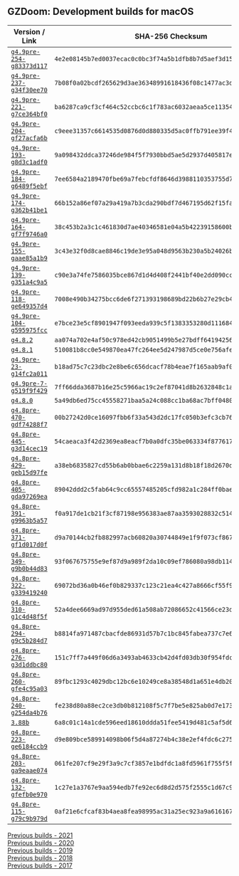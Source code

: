 ## GZDoom: Development builds for macOS

|Version / Link|SHA-256 Checksum|
|---|---|
|[`g4.9pre-254-g83373d117`](https://github.com/alexey-lysiuk/gzdoom-macos-devbuilds/releases/download/g4.9pre-254-g83373d117/gzdoom-g4.9pre-254-g83373d117.zip)|`4e2e08145b7ed0037ecac0c0bc3f74a5b1dfb8b7d5aef3d15404c96ee1d05cc9`|
|[`g4.9pre-237-g34f30ee70`](https://github.com/alexey-lysiuk/gzdoom-macos-devbuilds/releases/download/g4.9pre-237-g34f30ee70/gzdoom-g4.9pre-237-g34f30ee70.zip)|`7b08f0a02bcdf265629d3ae36348991618436f08c1477ac3d5b3bcb2ad55d79e`|
|[`g4.9pre-221-g7ce364bf0`](https://github.com/alexey-lysiuk/gzdoom-macos-devbuilds/releases/download/g4.9pre-221-g7ce364bf0/gzdoom-g4.9pre-221-g7ce364bf0.zip)|`ba6287ca9cf3cf464c52ccbc6c1f783ac6032aeaa5ce1135432b5cc8db0eaa57`|
|[`g4.9pre-204-gf27acfa6b`](https://github.com/alexey-lysiuk/gzdoom-macos-devbuilds/releases/download/g4.9pre-204-gf27acfa6b/gzdoom-g4.9pre-204-gf27acfa6b.zip)|`c9eee31357c6614535d0876d0d880335d5ac0ffb791ee39f4603b53d5486d14b`|
|[`g4.9pre-193-g8d3c1adf0`](https://github.com/alexey-lysiuk/gzdoom-macos-devbuilds/releases/download/g4.9pre-193-g8d3c1adf0/gzdoom-g4.9pre-193-g8d3c1adf0.zip)|`9a098432ddca37246de984f5f7930bbd5ae5d2937d405817ec8afa07c466cf9b`|
|[`g4.9pre-184-g6489f5ebf`](https://github.com/alexey-lysiuk/gzdoom-macos-devbuilds/releases/download/g4.9pre-184-g6489f5ebf/gzdoom-g4.9pre-184-g6489f5ebf.zip)|`7ee6584a2189470fbe69a7febcfdf8646d3988110353755d7fbedce227be5838`|
|[`g4.9pre-174-g362b41be1`](https://github.com/alexey-lysiuk/gzdoom-macos-devbuilds/releases/download/g4.9pre-174-g362b41be1/gzdoom-g4.9pre-174-g362b41be1.zip)|`66b152a86ef07a29a419a7b3cda290bdf7d467195d62f15fa09fe43f59a191cb`|
|[`g4.9pre-164-gf7f9746a0`](https://github.com/alexey-lysiuk/gzdoom-macos-devbuilds/releases/download/g4.9pre-164-gf7f9746a0/gzdoom-g4.9pre-164-gf7f9746a0.zip)|`38c453b2a3c1c461830d7ae40346581e04a5b42239158600b274ba34aa295ef5`|
|[`g4.9pre-155-gaae85a1b9`](https://github.com/alexey-lysiuk/gzdoom-macos-devbuilds/releases/download/g4.9pre-155-gaae85a1b9/gzdoom-g4.9pre-155-gaae85a1b9.zip)|`3c43e32f0d8cae8846c19de3e95a048d9563b230a5b24026b318bd85c9a73865`|
|[`g4.9pre-139-g351a4c9a5`](https://github.com/alexey-lysiuk/gzdoom-macos-devbuilds/releases/download/g4.9pre-139-g351a4c9a5/gzdoom-g4.9pre-139-g351a4c9a5.zip)|`c90e3a74fe7586035bce867d1d4d408f2441bf40e2dd090cc985eb9e6d312c78`|
|[`g4.9pre-118-ge649357d4`](https://github.com/alexey-lysiuk/gzdoom-macos-devbuilds/releases/download/g4.9pre-118-ge649357d4/gzdoom-g4.9pre-118-ge649357d4.zip)|`7008e490b34275bcc6de6f271393198689bd22b6b27e29cb4a465aecf850806d`|
|[`g4.9pre-104-g595975fcc`](https://github.com/alexey-lysiuk/gzdoom-macos-devbuilds/releases/download/g4.9pre-104-g595975fcc/gzdoom-g4.9pre-104-g595975fcc.zip)|`e7bce23e5cf8901947f093eeda939c5f1383353280d111684a4cf95b17da8c8a`|
|[`g4.8.2`](https://github.com/alexey-lysiuk/gzdoom-macos-devbuilds/releases/download/g4.8.2/gzdoom-g4.8.2.zip)|`aa074a702e4af50c978ed42cb9051499b5e27bdff64194256c71610b603f966e`|
|[`g4.8.1`](https://github.com/alexey-lysiuk/gzdoom-macos-devbuilds/releases/download/g4.8.1/gzdoom-g4.8.1.zip)|`510081b8cc0e549870ea47fc264ee5d247987d5ce0e756afe5f949a214c5581c`|
|[`g4.9pre-23-g14fc2a011`](https://github.com/alexey-lysiuk/gzdoom-macos-devbuilds/releases/download/g4.9pre-23-g14fc2a011/gzdoom-g4.9pre-23-g14fc2a011.zip)|`b18ad75c7c23dbc2e8be6c656dcacf78b4eae7f165aab9af088f4d3e9fc8d55e`|
|[`g4.9pre-7-g519f9f429`](https://github.com/alexey-lysiuk/gzdoom-macos-devbuilds/releases/download/g4.9pre-7-g519f9f429/gzdoom-g4.9pre-7-g519f9f429.zip)|`7ff66dda3687b16e25c5966ac19c2ef87041d8b2632848c1a69ce092088b93f1`|
|[`g4.8.0`](https://github.com/alexey-lysiuk/gzdoom-macos-devbuilds/releases/download/g4.8.0/gzdoom-g4.8.0.zip)|`5a49db6ed75cc45558271baa5a24c088cc1ba68ac7bff0480a383faa99049fd2`|
|[`g4.8pre-470-gdf74288f7`](https://github.com/alexey-lysiuk/gzdoom-macos-devbuilds/releases/download/g4.8pre-470-gdf74288f7/gzdoom-g4.8pre-470-gdf74288f7.zip)|`00b27242d0ce16097fbb6f33a543d2dc17fc050b3efc3cb76ae5537b99fd4a55`|
|[`g4.8pre-445-g3d14cec19`](https://github.com/alexey-lysiuk/gzdoom-macos-devbuilds/releases/download/g4.8pre-445-g3d14cec19/gzdoom-g4.8pre-445-g3d14cec19.zip)|`54caeaca3f42d2369ea8eacf7b0a0dfc35be063334f8776179c78e48d9dc8f87`|
|[`g4.8pre-429-geb15d97fe`](https://github.com/alexey-lysiuk/gzdoom-macos-devbuilds/releases/download/g4.8pre-429-geb15d97fe/gzdoom-g4.8pre-429-geb15d97fe.zip)|`a38eb6835827cd55b6ab0bbae6c2259a131d8b18f18d2670d79c7a45d21ed538`|
|[`g4.8pre-405-gda97269ea`](https://github.com/alexey-lysiuk/gzdoom-macos-devbuilds/releases/download/g4.8pre-405-gda97269ea/gzdoom-g4.8pre-405-gda97269ea.zip)|`89042ddd2c5fab64c9cc65557485205cfd982a1c284ff0bae0e0b9e20b9663e7`|
|[`g4.8pre-391-g9963b5a57`](https://github.com/alexey-lysiuk/gzdoom-macos-devbuilds/releases/download/g4.8pre-391-g9963b5a57/gzdoom-g4.8pre-391-g9963b5a57.zip)|`f0a917de1cb21f3cf87198e956383ae87aa3593028832c51488735dd7e4ba092`|
|[`g4.8pre-371-gf1d017d0f`](https://github.com/alexey-lysiuk/gzdoom-macos-devbuilds/releases/download/g4.8pre-371-gf1d017d0f/gzdoom-g4.8pre-371-gf1d017d0f.zip)|`d9a70144cb2fb882997acb60820a30744849e1f9f073cf8679496dd0dfedd667`|
|[`g4.8pre-349-g9b0b44d83`](https://github.com/alexey-lysiuk/gzdoom-macos-devbuilds/releases/download/g4.8pre-349-g9b0b44d83/gzdoom-g4.8pre-349-g9b0b44d83.zip)|`93f067675755e9ef87d9a989f2da10c09ef786080a98db11430fb043487f9f05`|
|[`g4.8pre-322-g339419240`](https://github.com/alexey-lysiuk/gzdoom-macos-devbuilds/releases/download/g4.8pre-322-g339419240/gzdoom-g4.8pre-322-g339419240.zip)|`69072bd36a0b46ef0b829337c123c21ea4c427a8666cf55f9052239d27bb8b84`|
|[`g4.8pre-310-g1c4d48f5f`](https://github.com/alexey-lysiuk/gzdoom-macos-devbuilds/releases/download/g4.8pre-310-g1c4d48f5f/gzdoom-g4.8pre-310-g1c4d48f5f.zip)|`52a4dee6669ad97d955ded61a508ab72086652c41566ce23dca5b67de5731135`|
|[`g4.8pre-294-g9c5b284d7`](https://github.com/alexey-lysiuk/gzdoom-macos-devbuilds/releases/download/g4.8pre-294-g9c5b284d7/gzdoom-g4.8pre-294-g9c5b284d7.zip)|`b8814fa971487cbacfde86931d57b7c1bc845fabea737c7e6bb2813936607afb`|
|[`g4.8pre-276-g3d1ddbc80`](https://github.com/alexey-lysiuk/gzdoom-macos-devbuilds/releases/download/g4.8pre-276-g3d1ddbc80/gzdoom-g4.8pre-276-g3d1ddbc80.zip)|`151c7ff7a449f06d6a3493ab4633cb42d4fd03db30f954fdc5282abc9bec72f6`|
|[`g4.8pre-260-gfe4c95a03`](https://github.com/alexey-lysiuk/gzdoom-macos-devbuilds/releases/download/g4.8pre-260-gfe4c95a03/gzdoom-g4.8pre-260-gfe4c95a03.zip)|`89fbc1293c4029dbc12bc6e10249ce8a38548d1a651e4db204648dce95a1ee71`|
|[`g4.8pre-240-g254da4b76`](https://github.com/alexey-lysiuk/gzdoom-macos-devbuilds/releases/download/g4.8pre-240-g254da4b76/gzdoom-g4.8pre-240-g254da4b76.zip)|`fe238d80a88ec2ce3db0b812108f5c7f7be5e825ab0d7e1738701f3c702b0f80`|
|[`3.88b`](https://github.com/alexey-lysiuk/gzdoom-macos-devbuilds/releases/download/3.88b/lzdoom-3.88b.zip)|`6a8c01c14a1cde596eed18610ddda51fee5419d481c5af5d6149ec0524cb6645`|
|[`g4.8pre-223-ge6184ccb9`](https://github.com/alexey-lysiuk/gzdoom-macos-devbuilds/releases/download/g4.8pre-223-ge6184ccb9/gzdoom-g4.8pre-223-ge6184ccb9.zip)|`d9e809bce589914098b06f5d4a87274b4c38e2ef4fdc6c2753e64a3b106644bd`|
|[`g4.8pre-203-ga9eaae074`](https://github.com/alexey-lysiuk/gzdoom-macos-devbuilds/releases/download/g4.8pre-203-ga9eaae074/gzdoom-g4.8pre-203-ga9eaae074.zip)|`061fe207cf9e29f3a9c7cf3857e1bdfdc1a8fd5961f755f5ff6a4f3f00cf73ff`|
|[`g4.8pre-132-gfefb0e970`](https://github.com/alexey-lysiuk/gzdoom-macos-devbuilds/releases/download/g4.8pre-132-gfefb0e970/gzdoom-g4.8pre-132-gfefb0e970.zip)|`1c27e1a3767e9aa594edb7fe92ec6d8d2d575f2555c1d67c94f3623d1d395703`|
|[`g4.8pre-115-g79c9b979d`](https://github.com/alexey-lysiuk/gzdoom-macos-devbuilds/releases/download/g4.8pre-115-g79c9b979d/gzdoom-g4.8pre-115-g79c9b979d.zip)|`0af21e6cfcaf83b4aea8fea98995ac31a25ec923a9a616167b5e8df0d3dd5d73`|

[Previous builds - 2021](https://github.com/alexey-lysiuk/gzdoom-macos-devbuilds-2021)  
[Previous builds - 2020](https://github.com/alexey-lysiuk/gzdoom-macos-devbuilds-2020)  
[Previous builds - 2019](https://github.com/alexey-lysiuk/gzdoom-macos-devbuilds-2019)  
[Previous builds - 2018](https://github.com/alexey-lysiuk/gzdoom-macos-devbuilds-2018)  
[Previous builds - 2017](https://github.com/alexey-lysiuk/gzdoom-macos-devbuilds-2017)
